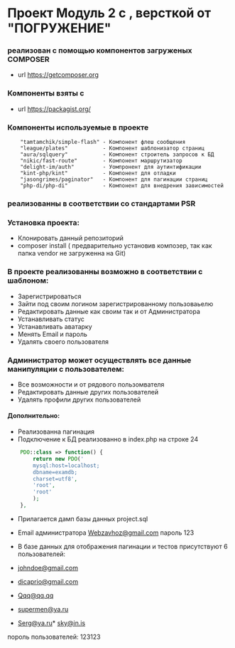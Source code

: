 # Проект Модуль 2 c , версткой от "ПОГРУЖЕНИЕ"

### реализован с помощью компонентов загруженых  COMPOSER
  * url https://getcomposer.org

### Компоненты взяты с 
  * url https://packagist.org/

### Компоненты используемые в проекте
        "tamtamchik/simple-flash" - Компонент флеш сообщения
        "league/plates"           - Компонент шаблонизатор страниц
        "aura/sqlquery"           - Компонент строитель запросов к БД
        "nikic/fast-route"        - Компонент маршрутизатор  
        "delight-im/auth"         - Уомпронент для аутинтификации
        "kint-php/kint"           - Компонент для отладки
        "jasongrimes/paginator"   - Компонент для пагинации страниц
        "php-di/php-di"           - Компонент для внедрения зависимостей


### реализованны в соответствии со стандартами  PSR  


### Установка проекта:

* Клонировать данный репозиторий
* composer install  ( предварительно установив композер, так как папка vendor не загруженна на Git)
 
### В проекте реализованны возможно в соответствии с шаблоном:

* Зарегистрироваться
* Зайти под своим логином  зарегистрированному пользоваьелю
* Редактировать данные как своим так и от Администратора
* Устанавливать статус
* Устанавливать аватарку
* Менять Email и пароль  
* Удалять своего пользователя

### Администратор может осуществлять все данные манипуляции с пользователем:

* Все возможности и от рядового пользомвателя
* Редактировать данные других пользователей
* Удалять профили других пользователей

#### Дополнительно:

* Реализованна пагинация
* Подключение к БД реализованно в index.php на строке 24
```php
  	PDO::class => function() {
        return new PDO('
        mysql:host=localhost;
        dbname=examdb;
        charset=utf8',
        'root',
        'root'
        );
  	},
```
* Прилагается дамп базы данных  project.sql
* Email администратора Webzavhoz@gmail.com пароль 123

* В базе данных для отображения пагинации и тестов присутствуют 6 пользователей:

*  johndoe@gmail.com
*  dicaprio@gmail.com
*  Qqq@qq.qq
*  supermen@ya.ru
*  Serg@ya.ru*  sky@in.is
         
пороль пользователей: 123123